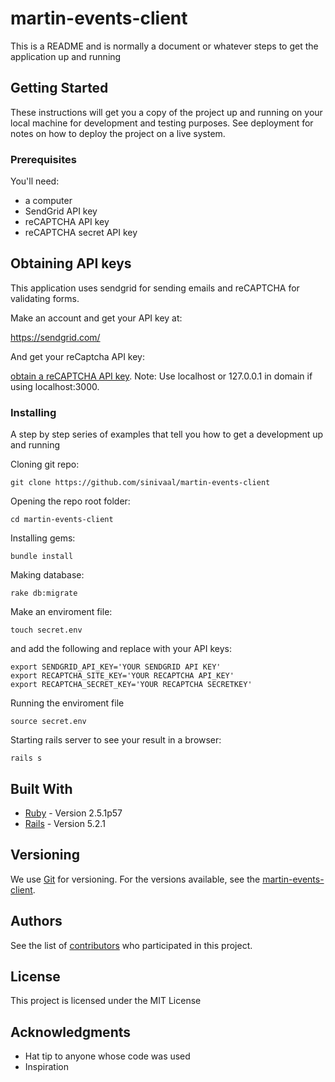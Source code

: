# martin-events-client

This is a README and is normally a document or whatever steps to get the application up and running

## Getting Started

These instructions will get you a copy of the project up and running on your local machine for development and testing purposes. See deployment for notes on how to deploy the project on a live system.


### Prerequisites

You'll need:

* a computer
* SendGrid API key
* reCAPTCHA API key
* reCAPTCHA secret API key


## Obtaining API keys

This application uses sendgrid for sending emails and reCAPTCHA for validating forms. 

Make an account and get your API key at:

https://sendgrid.com/

And get your reCaptcha API key:

[obtain a reCAPTCHA API key](https://www.google.com/recaptcha/admin). Note: Use localhost or 127.0.0.1 in domain if using localhost:3000.



### Installing

A step by step series of examples that tell you how to get a development up and running

Cloning git repo:
```
git clone https://github.com/sinivaal/martin-events-client
```
Opening the repo root folder:
```
cd martin-events-client
```
Installing gems:
```
bundle install
```
Making database:
```
rake db:migrate
```
Make an enviroment file:
```
touch secret.env
```
and add the following and replace with your API keys:
```
export SENDGRID_API_KEY='YOUR SENDGRID API KEY'
export RECAPTCHA_SITE_KEY='YOUR RECAPTCHA API_KEY' 
export RECAPTCHA_SECRET_KEY='YOUR RECAPTCHA SECRETKEY'
```

Running the enviroment file
```
source secret.env
```
Starting rails server to see your result in a browser:
```
rails s
```


## Built With

* [Ruby](https://www.ruby-lang.org/en/) - Version 2.5.1p57
* [Rails](https://rubyonrails.org/) - Version 5.2.1


## Versioning

We use [Git](https://git-scm.com/) for versioning. For the versions available, see the [martin-events-client](https://github.com/sinivaal/martin-events-client). 

## Authors

See the list of [contributors](https://github.com/sinivaal/martin-events-client/graphs/contributors) who participated in this project.

## License

This project is licensed under the MIT License

## Acknowledgments

* Hat tip to anyone whose code was used
* Inspiration


